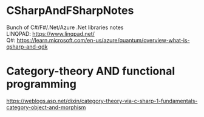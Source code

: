 # CSharpAndFSharpNotes

Bunch of C#/F#/.Net/Azure .Net libraries notes<br>
LINQPAD: https://www.linqpad.net/<br>
Q#: https://learn.microsoft.com/en-us/azure/quantum/overview-what-is-qsharp-and-qdk

# Category-theory AND functional programming
https://weblogs.asp.net/dixin/category-theory-via-c-sharp-1-fundamentals-category-object-and-morphism
